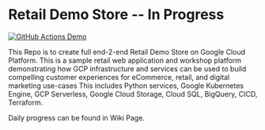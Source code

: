 # Retail Demo Store -- In Progress
[![GitHub Actions Demo](https://github.com/vikramshinde12/retail-demo-store/actions/workflows/github-actions-demo.yml/badge.svg)](https://github.com/vikramshinde12/retail-demo-store/actions/workflows/github-actions-demo.yml)

This Repo is to create full end-2-end Retail Demo Store on Google Cloud Platform. This is a sample retail web application and workshop platform demonstrating how GCP infrastructure and services can be used to build compelling customer experiences for eCommerce, retail, and digital marketing use-cases
This includes Python services, Google Kubernetes Engine, GCP Serverless, Google Cloud Storage, Cloud SQL, BigQuery, CICD, Terraform.

Daily progress can be found in Wiki Page.
